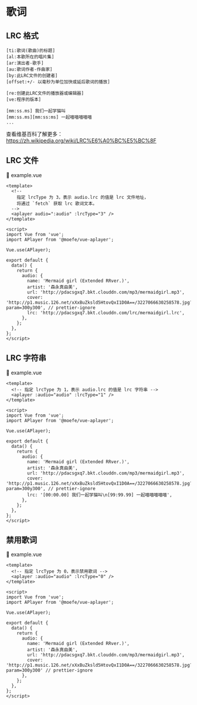 # 歌词

## LRC 格式

```
[ti:歌词(歌曲)的标题]
[al:本歌所在的唱片集]
[ar:演出者-歌手]
[au:歌词作者-作曲家]
[by:此LRC文件的创建者]
[offset:+/- 以毫秒为单位加快或延后歌词的播放]

[re:创建此LRC文件的播放器或编辑器]
[ve:程序的版本]

[mm:ss.ms] 我们一起学猫叫
[mm:ss.ms][mm:ss:ms] 一起喵喵喵喵喵
...
```

查看维基百科了解更多：<https://zh.wikipedia.org/wiki/LRC%E6%A0%BC%E5%BC%8F>

## LRC 文件

<aplayer-lrc lrc="http://pdacsgxq7.bkt.clouddn.com/lrc/mermaidgirl.lrc" :lrcType="3" />

📝 example.vue

```vue
<template>
  <!--
    指定 lrcType 为 3，表示 audio.lrc 的值是 lrc 文件地址，
    将通过 `fetch` 获取 lrc 歌词文本。
  -->
  <aplayer audio=":audio" :lrcType="3" />
</template>

<script>
import Vue from 'vue';
import APlayer from '@moefe/vue-aplayer';

Vue.use(APlayer);

export default {
  data() {
    return {
      audio: {
        name: 'Mermaid girl (Extended RRver.)',
        artist: '森永真由美',
        url: 'http://pdacsgxq7.bkt.clouddn.com/mp3/mermaidgirl.mp3',
        cover: 'http://p1.music.126.net/xXxBuZksld5HtovQxI1D0A==/3227066630258578.jpg?param=300y300', // prettier-ignore
        lrc: 'http://pdacsgxq7.bkt.clouddn.com/lrc/mermaidgirl.lrc',
      },
    };
  },
};
</script>
```

## LRC 字符串

<aplayer-lrc lrc="[00:00.00] 我们一起学猫叫\n[99:99.99] 一起喵喵喵喵喵" :lrcType="1" />

📝 example.vue

```vue
<template>
  <!-- 指定 lrcType 为 1，表示 audio.lrc 的值是 lrc 字符串 -->
  <aplayer :audio="audio" :lrcType="1" />
</template>

<script>
import Vue from 'vue';
import APlayer from '@moefe/vue-aplayer';

Vue.use(APlayer);

export default {
  data() {
    return {
      audio: {
        name: 'Mermaid girl (Extended RRver.)',
        artist: '森永真由美',
        url: 'http://pdacsgxq7.bkt.clouddn.com/mp3/mermaidgirl.mp3',
        cover: 'http://p1.music.126.net/xXxBuZksld5HtovQxI1D0A==/3227066630258578.jpg?param=300y300', // prettier-ignore
        lrc: '[00:00.00] 我们一起学猫叫\n[99:99.99] 一起喵喵喵喵喵',
      },
    };
  },
};
</script>
```

## 禁用歌词

<aplayer-lrc :lrcType="0" />

📝 example.vue

```vue
<template>
  <!-- 指定 lrcType 为 0，表示禁用歌词 -->
  <aplayer :audio="audio" :lrcType="0" />
</template>

<script>
import Vue from 'vue';
import APlayer from '@moefe/vue-aplayer';

Vue.use(APlayer);

export default {
  data() {
    return {
      audio: {
        name: 'Mermaid girl (Extended RRver.)',
        artist: '森永真由美',
        url: 'http://pdacsgxq7.bkt.clouddn.com/mp3/mermaidgirl.mp3',
        cover: 'http://p1.music.126.net/xXxBuZksld5HtovQxI1D0A==/3227066630258578.jpg?param=300y300' // prettier-ignore
      },
    };
  },
};
</script>
```
